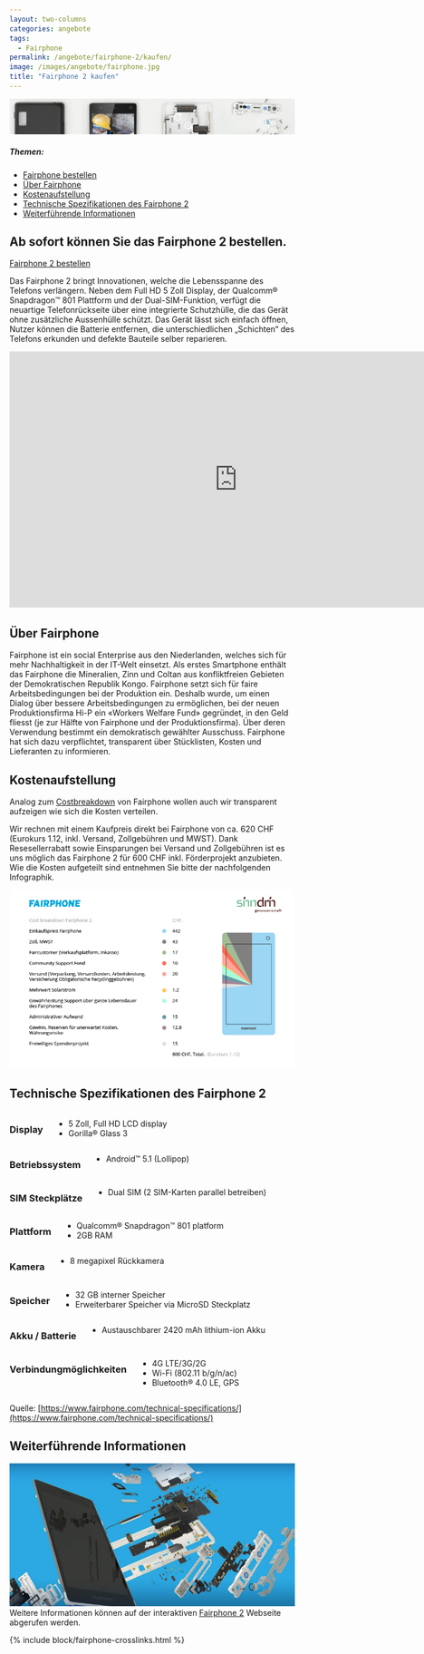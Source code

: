 ```yaml
---
layout: two-columns
categories: angebote
tags:
  - Fairphone
permalink: /angebote/fairphone-2/kaufen/
image: /images/angebote/fairphone.jpg
title: "Fairphone 2 kaufen"
---
```

<div class="angebot-top-wide"><img title="Fairphone" src="/images/angebote/fairphone_sub.jpg"></div>

<div class="panel">
<h5>Themen:</h5>
<ul>
<li><a href="#fairphonebestellen">Fairphone bestellen</a></li>
<li><a href="#überfairphone">Über Fairphone</a></li>
<li><a href="#kostenaufstellung">Kostenaufstellung</a></li>
<li><a href="#spezifikationen">Technische Spezifikationen des Fairphone 2</a></li>
<li><a href="#weiterführendeinformationen">Weiterführende Informationen</a></li>
</ul>
</div>

## <a name="fairphonebestellen"></a> Ab sofort können Sie das Fairphone 2 bestellen.

<a href="http://fairphone.faircustomer.ch/" class="button"><i class="fi-arrow-right"></i> Fairphone 2 bestellen</a>

Das Fairphone 2 bringt Innovationen, welche die Lebensspanne des Telefons verlängern. Neben dem Full HD 5 Zoll Display, der Qualcomm® Snapdragon™ 801 Plattform und der Dual-SIM-Funktion, verfügt die neuartige Telefonrückseite über eine integrierte Schutzhülle, die das Gerät ohne zusätzliche Aussenhülle schützt. Das Gerät lässt sich einfach öffnen, Nutzer können die Batterie entfernen, die unterschiedlichen „Schichten“ des Telefons erkunden und defekte Bauteile selber reparieren.

<iframe width="803" height="452" src="https://www.youtube.com/embed/6DW733G76BY" frameborder="0" allowfullscreen></iframe>

<br>

## <a name="überfairphone"></a> Über Fairphone

Fairphone ist ein social Enterprise aus den Niederlanden, welches sich für mehr Nachhaltigkeit in der IT-Welt einsetzt. Als erstes Smartphone enthält das Fairphone die Mineralien, Zinn und Coltan aus konfliktfreien Gebieten der Demokratischen Republik Kongo.
Fairphone setzt sich für faire Arbeitsbedingungen bei der Produktion ein. Deshalb wurde, um einen Dialog über bessere Arbeitsbedingungen zu ermöglichen, bei der neuen Produktionsfirma Hi-P ein «Workers Welfare Fund» gegründet, in den Geld fliesst (je zur Hälfte von Fairphone und der Produktionsfirma). Über deren Verwendung bestimmt ein demokratisch gewählter Ausschuss. Fairphone hat sich dazu verpflichtet, transparent über Stücklisten, Kosten und Lieferanten zu informieren.

## <a name="kostenaufstellung"></a> Kostenaufstellung
Analog zum [Costbreakdown](https://www.fairphone.com/wp-content/uploads/2015/09/Cost-Breakdown-Fairphone-2-German-1.pdf) von Fairphone wollen auch wir transparent aufzeigen wie sich die Kosten verteilen.

Wir rechnen mit einem Kaufpreis direkt bei Fairphone von ca. 620 CHF (Eurokurs 1.12, inkl. Versand, Zollgebühren und MWST).
Dank Resesellerrabatt sowie Einsparungen bei Versand und Zollgebühren ist es uns möglich das Fairphone 2 für 600 CHF inkl. Förderprojekt anzubieten. Wie die Kosten aufgeteilt sind entnehmen Sie bitte der nachfolgenden Infographik.

<img src="/images/angebote/fairphone/cost_breakdown_fairphone2_sinndrin.jpg" alt="sinndrin genossenschaft Fairphone 2 cost breakdown" />

## <a name="spezifikationen"></a> Technische Spezifikationen des Fairphone 2
<div class="row">
<div class="large-6 columns">
  <h3>Display</h3>
  <ul>
    <li>5 Zoll, Full HD LCD display</li>
    <li>Gorilla® Glass 3</li>
  </ul>
</div>

<div class="large-6 columns">
  <h3>Betriebssystem</h3>
  <ul>
    <li>Android™​ 5.1 (Lollipop)</li>
  </ul>
</div>
</div>

<div class="row">
<div class="large-6 columns">
  <h3>SIM Steckplätze</h3>
  <ul>
    <li>Dual SIM (2 SIM-Karten parallel betreiben)</li>
  </ul>
</div>

<div class="large-6 columns">
  <h3>Plattform</h3>
  <ul>
    <li>Qualcomm® Snapdragon​​™ 801 platform</li>
    <li>2GB RAM</li>
  </ul>
</div>
</div>

<div class="row">
<div class="large-6 columns">
  <h3>Kamera</h3>
  <ul>
    <li>8 megapixel Rückkamera</li>
  </ul>
</div>

<div class="large-6 columns">
  <h3>Speicher</h3>
  <ul>
    <li>32 GB interner Speicher</li>
    <li>Erweiterbarer Speicher via MicroSD Steckplatz</li>
  </ul>
</div>
</div>

<div class="row">
<div class="large-6 columns">
  <h3>Akku / Batterie</h3>
  <ul>
    <li>Austauschbarer 2420 mAh lithium-ion Akku</li>
  </ul>
</div>

<div class="large-6 columns">
  <h3>Verbindungmöglichkeiten</h3>
  <ul>
    <li>4G LTE/3G/2G</li>
    <li>Wi-Fi (802.11 b/g/n/ac)</li>
    <li>Bluetooth® 4.0 LE, GPS</li>
  </ul>
</div>
</div>

Quelle: [https://www.fairphone.com/technical-specifications/](https://www.fairphone.com/technical-specifications/)

## <a name="weiterführendeinformationen"></a> Weiterführende Informationen
<a href="https://www.fairphone.com/phone/"><img src="/images/angebote/fairphone/fairphone-2-interaktive-webseite.jpg" alt="Interaktive Webseite für das Fairphone 2" /></a>
Weitere Informationen können auf der interaktiven [Fairphone 2](https://www.fairphone.com/phone/) Webseite abgerufen werden.

{% include block/fairphone-crosslinks.html %}
